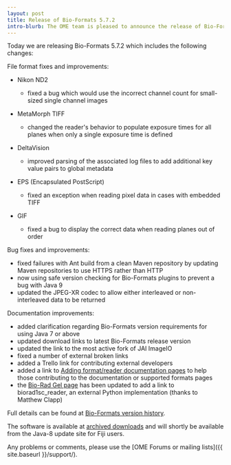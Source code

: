 ```yaml
---
layout: post
title: Release of Bio-Formats 5.7.2
intro-blurb: The OME team is pleased to announce the release of Bio-Formats 5.7.2
---
```

Today we are releasing Bio-Formats 5.7.2 which includes the following changes:

File format fixes and improvements:

* Nikon ND2
    * fixed a bug which would use the incorrect channel count for small-sized
      single channel images

* MetaMorph TIFF
    * changed the reader's behavior to populate exposure times for all planes
      when only a single exposure time is defined

* DeltaVision
    * improved parsing of the associated log files to add additional key value 
      pairs to global metadata

* EPS (Encapsulated PostScript)
    * fixed an exception when reading pixel data in cases with embedded TIFF

* GIF
    * fixed a bug to display the correct data when reading planes out of order

Bug fixes and improvements:

* fixed failures with Ant build from a clean Maven repository by updating
  Maven repositories to use HTTPS rather than HTTP
* now using safe version checking for Bio-Formats plugins to prevent a bug
  with Java 9
* updated the JPEG-XR codec to allow either interleaved or non-interleaved
  data to be returned

Documentation improvements:

* added clarification regarding Bio-Formats version requirements for using
  Java 7 or above
* updated download links to latest Bio-Formats release version
* updated the link to the most active fork of JAI ImageIO
* fixed a number of external broken links
* added a Trello link for contributing external developers
* added a link to [Adding format/reader documentation pages](https://docs.openmicroscopy.org/latest/bio-formats/developers/format-documentation.html)
  to help those contributing to the documentation or supported formats pages
* the [Bio-Rad Gel page](https://docs.openmicroscopy.org/latest/bio-formats/formats/bio-rad-gel.html) has been updated to add a link to biorad1sc_reader, an
  external Python implementation (thanks to Matthew Clapp)

Full details can be found at [Bio-Formats version history](https://docs.openmicroscopy.org/bio-formats/5.7.2/about/whats-new.html).

The software is available at [archived downloads](https://downloads.openmicroscopy.org/bio-formats/5.7.2)
and will shortly be available from the Java-8 update site for Fiji users.

Any problems or comments, please use the [OME Forums or mailing lists]({{ site.baseurl }}/support/).
